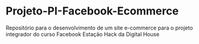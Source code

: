 # Projeto-PI-Facebook-Ecommerce
Repositório para o desenvolvimento de um site e-commerce para o projeto integrador do curso Facebook Estação Hack da Digital House
